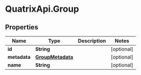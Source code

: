 # QuatrixApi.Group

## Properties
Name | Type | Description | Notes
------------ | ------------- | ------------- | -------------
**id** | **String** |  | [optional] 
**metadata** | [**GroupMetadata**](GroupMetadata.md) |  | [optional] 
**name** | **String** |  | [optional] 


